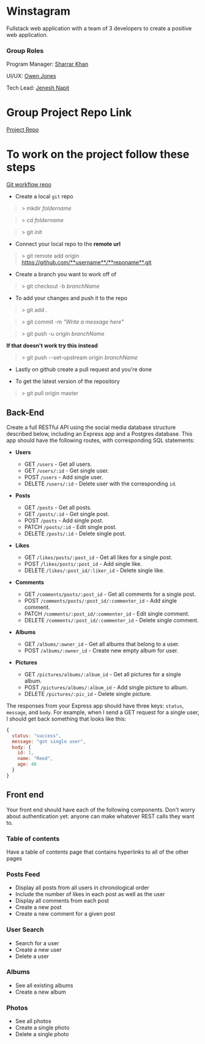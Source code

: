 # Winstagram

Fullstack web application with a team of 3 developers to create a positive web application.

### Group Roles
Program Manager: [Sharrar Khan](https://github.com/SharrarKhan)

UI/UX: [Owen Jones](https://github.com/ojones311)

Tech Lead: [Jenesh Napit](https://github.com/jenesh)

# Group Project Repo Link
[Project Repo](https://github.com/joinpursuit/Pursuit-Core-Web-Express-Group-Project/blob/master/README.md)

# To work on the project follow these steps

[Git workflow repo](https://github.com/joinpursuit/Pursuit-Core-Web/blob/master/fundamentals/git_and_github/git_and_github_collaboration_workflow.md)

- Create a local `git` repo 
> \> mkdir *foldername*

> \> cd *foldername*

> \> git init

- Connect your local repo to the **remote url**
> \> git remote add origin https://github.com/**username**/**reponame**.git

- Create a branch you want to work off of
> \> git checkout -b *branchName*

- To add your changes and push it to the repo
> \> git add .

> \> git commit -m *"Write a message here"*

> \> git push -u origin *branchName*

**If that doesn't work try this instead**

> \> git push --set-upstream origin *branchName*

- Lastly on github create a pull request and you're done

- To get the latest version of the repository
> \> git pull origin master

## Back-End

Create a full RESTful API using the social media database structure described below, including an Express app and a Postgres database. This app should have the following routes, with corresponding SQL statements:

- **Users**
  - GET `/users` - Get all users.
  - GET `/users/:id` - Get single user.
  - POST `/users` - Add single user.
  - DELETE `/users/:id` - Delete user with the corresponding `id`.

- **Posts**
  - GET `/posts` - Get all posts.
  - GET `/posts/:id` - Get single post.
  - POST `/posts` - Add single post.
  - PATCH `/posts/:id` - Edit single post.
  - DELETE `/posts/:id` - Delete single post.

- **Likes**
  - GET `/likes/posts/:post_id` - Get all likes for a single post.
  - POST `/likes/posts/:post_id` - Add single like.
  - DELETE `/likes/:post_id/:liker_id` - Delete single like.

- **Comments**
  - GET `/comments/posts/:post_id` - Get all comments for a single post.
  - POST `/comments/posts/:post_id/:commenter_id` - Add single comment.
  - PATCH `/comments/:post_id/:commenter_id` - Edit single comment.
  - DELETE `/comments/:post_id/:commenter_id` - Delete single comment.

- **Albums**
  - GET `/albums/:owner_id` - Get all albums that belong to a user.
  - POST `/albums/:owner_id` - Create new empty album for user.

- **Pictures**
  - GET `/pictures/albums/:album_id` - Get all pictures for a single album.
  - POST `/pictures/albums/:album_id` - Add single picture to album.
  - DELETE `/pictures/:pic_id` - Delete single picture.

The responses from your Express app should have three keys: `status`, `message`, and `body`. For example, when I send a GET request for a single user, I should get back something that looks like this:

```js
{
  status: "success",
  message: "got single user",
  body: {
    id: 1,
    name: "Reed",
    age: 46
  }
}
```


## Front end

Your front end should have each of the following components.  Don't worry about authentication yet: anyone can make whatever REST calls they want to.

### Table of contents

Have a table of contents page that contains hyperlinks to all of the other pages

### Posts Feed

- Display all posts from all users in chronological order
- Include the number of likes in each post as well as the user
- Display all comments from each post
- Create a new post
- Create a new comment for a given post

### User Search

- Search for a user
- Create a new user
- Delete a user

### Albums

- See all existing albums
- Create a new album

### Photos

- See all photos 
- Create a single photo
- Delete a single photo